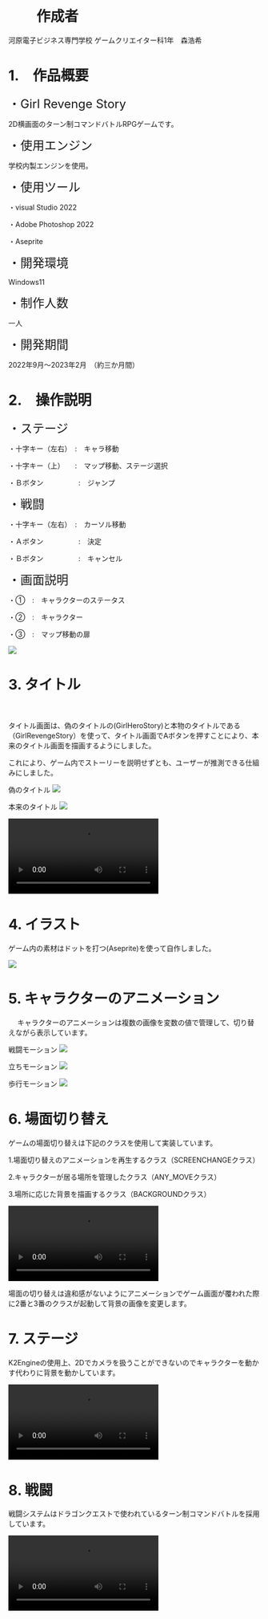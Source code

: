 # 　　作成者
河原電子ビジネス専門学校
ゲームクリエイター科1年　森浩希

# 1.　作品概要

<P><font size='5'>・Girl Revenge Story</font></P>

2D横画面のターン制コマンドバトルRPGゲームです。

<P><font size='5'>・使用エンジン</font></P>

学校内製エンジンを使用。

<P><font size='5'>・使用ツール</font></P>

<P>・visual Studio 2022</P>
<P>・Adobe Photoshop 2022</P>
<P>・Aseprite</P>

<P><font size='5'>・開発環境</font></P>

Windows11

<P><font size='5'>・制作人数</font></P>

一人

<P><font size='5'>・開発期間</font></P>

2022年9月～2023年2月　（約三か月間）


# 2.　操作説明

<P><font size='5'>・ステージ</font></P>

<P>・十字キー（左右）　:　キャラ移動</P>

<P>・十字キー（上）　　:　マップ移動、ステージ選択</P>

<P>・Ｂボタン　　　　　:　ジャンプ</P>

<P><font size='5'>・戦闘</font></P>

<P>・十字キー（左右）　:　カーソル移動</P>

<P>・Ａボタン　　　　　:　決定</P>

<P>・Ｂボタン　　　　　:　キャンセル</P>

<P><font size='5'>・画面説明</font></P>

<P>・①　:　キャラクターのステータス</P>

<P>・②　:　キャラクター</P>

<P>・③　:　マップ移動の扉</P>

![](../GirlRevengeStory/Manual.jpg)

# 3.  タイトル
　
<P>タイトル画面は、偽のタイトルの(GirlHeroStory)と本物のタイトルである（GirlRevengeStory）を使って、タイトル画面でAボタンを押すことにより、本来のタイトル画面を描画するようにしました。</P>

<P>これにより、ゲーム内でストーリーを説明せずとも、ユーザーが推測できる仕組みにしました。</P>

偽のタイトル
![](../GirlRevengeStory/Title/GirlHeroStory.jpeg)

本来のタイトル
![](../Title/GirlRevengeStory.jpeg)

<video controls src="Title/Title.mp4"></video>

# 4.  イラスト

ゲーム内の素材はドットを打つ(Aseprite)を使って自作しました。

![](../GirlRevengeStory/Material.png)


# 5.  キャラクターのアニメーション
　
キャラクターのアニメーションは複数の画像を変数の値で管理して、切り替えながら表示しています。


戦闘モーション
![](../GirlRevengeStory/Any-Animations/Any-Fight.gif)

立ちモーション
![](../GirlRevengeStory/Any-Animations/Any-Stand.gif)

歩行モーション
![](../GirlRevengeStory/Any-Animations/Any-Walk.gif)

# 6.  場面切り替え

ゲームの場面切り替えは下記のクラスを使用して実装しています。

1.場面切り替えのアニメーションを再生するクラス（SCREENCHANGEクラス）

2.キャラクターが居る場所を管理したクラス（ANY_MOVEクラス）

<P>3.場所に応じた背景を描画するクラス（BACKGROUNDクラス）</P>

<video controls src="ScreenChange/ScreenChange.mp4"></video>

場面の切り替えは違和感がないようにアニメーションでゲーム画面が覆われた際に2番と3番のクラスが起動して背景の画像を変更します。

# 7.  ステージ

K2Engineの使用上、2Dでカメラを扱うことができないのでキャラクターを動かす代わりに背景を動かしています。

<video controls src="ScreenChange/StageMove.mp4"></video>

# 8.  戦闘

<P>戦闘システムはドラゴンクエストで使われているターン制コマンドバトルを採用しています。</P>

<video controls src="ScreenChange/Fight.mp4"></video>